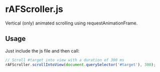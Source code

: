 # rAFScroller.js
Vertical (only) animated scrolling using requestAnimationFrame.

## Usage
Just include the js file and then call:
```javascript
// Scroll #target into view with a duration of 300 ms
rAFScroller.scrollIntoView(document.querySelector('#target'), 300);
```
